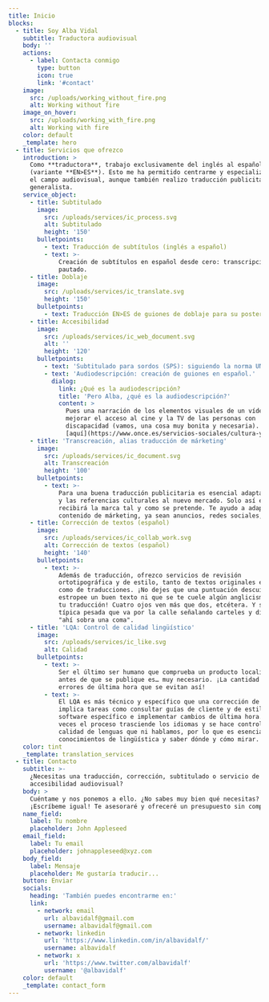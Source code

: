 ```yaml
---
title: Inicio
blocks:
  - title: Soy Alba Vidal
    subtitle: Traductora audiovisual
    body: ''
    actions:
      - label: Contacta conmigo
        type: button
        icon: true
        link: '#contact'
    image:
      src: /uploads/working_without_fire.png
      alt: Working without fire
    image_on_hover:
      src: /uploads/working_with_fire.png
      alt: Working with fire
    color: default
    _template: hero
  - title: Servicios que ofrezco
    introduction: >
      Como **traductora**, trabajo exclusivamente del inglés al español europeo
      (variante **EN>ES**). Esto me ha permitido centrarme y especializarme en
      el campo audiovisual, aunque también realizo traducción publicitaria y
      generalista.
    service_object:
      - title: Subtitulado
        image:
          src: /uploads/services/ic_process.svg
          alt: Subtitulado
          height: '150'
        bulletpoints:
          - text: Traducción de subtítulos (inglés a español)
          - text: >-
              Creación de subtítulos en español desde cero: transcripción y
              pautado.
      - title: Doblaje
        image:
          src: /uploads/services/ic_translate.svg
          height: '150'
        bulletpoints:
          - text: Traducción EN>ES de guiones de doblaje para su posterior ajuste.
      - title: Accesibilidad
        image:
          src: /uploads/services/ic_web_document.svg
          alt: ''
          height: '120'
        bulletpoints:
          - text: 'Subtitulado para sordos (SPS): siguiendo la norma UNE 153010.'
          - text: 'Audiodescripción: creación de guiones en español.'
            dialog:
              link: ¿Qué es la audiodescripción?
              title: 'Pero Alba, ¿qué es la audiodescripción?'
              content: >
                Pues una narración de los elementos visuales de un vídeo, para
                mejorar el acceso al cine y la TV de las personas con
                discapacidad (vamos, una cosa muy bonita y necesaria). Más info
                [aquí](https://www.once.es/servicios-sociales/cultura-y-ocio/audiodescripcion-para-quienes-gustan-del-cine-y-del-teatro).
      - title: 'Transcreación, alias traducción de márketing'
        image:
          src: /uploads/services/ic_document.svg
          alt: Transcreación
          height: '100'
        bulletpoints:
          - text: >-
              Para una buena traducción publicitaria es esencial adaptar el tono
              y las referencias culturales al nuevo mercado. Solo así el público
              recibirá la marca tal y como se pretende. Te ayudo a adaptar tu
              contenido de márketing, ya sean anuncios, redes sociales, copy…
      - title: Corrección de textos (español)
        image:
          src: /uploads/services/ic_collab_work.svg
          alt: Corrección de textos (español)
          height: '140'
        bulletpoints:
          - text: >-
              Además de traducción, ofrezco servicios de revisión
              ortotipográfica y de estilo, tanto de textos originales en español
              como de traducciones. ¡No dejes que una puntuación descuidada te
              estropee un buen texto ni que se te cuele algún anglicismo raro en
              tu traducción! Cuatro ojos ven más que dos, etcétera. Y sí, soy la
              típica pesada que va por la calle señalando carteles y diciendo:
              "ahí sobra una coma".
      - title: 'LQA: Control de calidad lingüístico'
        image:
          src: /uploads/services/ic_like.svg
          alt: Calidad
        bulletpoints:
          - text: >-
              Ser el último ser humano que comprueba un producto localizado
              antes de que se publique es… muy necesario. ¡La cantidad de
              errores de última hora que se evitan así!
          - text: >-
              El LQA es más técnico y específico que una corrección de texto, e
              implica tareas como consultar guías de cliente y de estilo, usar
              software específico e implementar cambios de última hora. Muchas
              veces el proceso trasciende los idiomas y se hace control de
              calidad de lenguas que ni hablamos, por lo que es esencial tener
              conocimientos de lingüística y saber dónde y cómo mirar.
    color: tint
    _template: translation_services
  - title: Contacto
    subtitle: >-
      ¿Necesitas una traducción, corrección, subtitulado o servicio de
      accesibilidad audiovisual?
    body: >
      Cuéntame y nos ponemos a ello. ¿No sabes muy bien qué necesitas?
      ¡Escríbeme igual! Te asesoraré y ofreceré un presupuesto sin compromiso.
    name_field:
      label: Tu nombre
      placeholder: John Appleseed
    email_field:
      label: Tu email
      placeholder: johnappleseed@xyz.com
    body_field:
      label: Mensaje
      placeholder: Me gustaría traducir...
    button: Enviar
    socials:
      heading: 'También puedes encontrarme en:'
      link:
        - network: email
          url: albavidalf@gmail.com
          username: albavidalf@gmail.com
        - network: linkedin
          url: 'https://www.linkedin.com/in/albavidalf/'
          username: albavidalf
        - network: x
          url: 'https://www.twitter.com/albavidalf'
          username: '@albavidalf'
    color: default
    _template: contact_form
---
```


